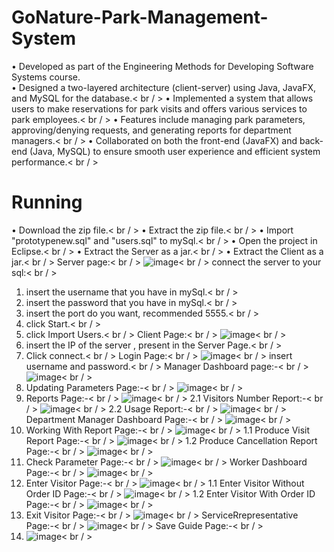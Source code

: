 # GoNature-Park-Management-System
•	Developed as part of the Engineering Methods for Developing Software Systems course.</br>
•	Designed a two-layered architecture (client-server) using Java, JavaFX, and MySQL for the database.< br / >
•	Implemented a system that allows users to make reservations for park visits and offers various services to park employees.< br / >
•	Features include managing park parameters, approving/denying requests, and generating reports for department managers.< br / >
•	Collaborated on both the front-end (JavaFX) and back-end (Java, MySQL) to ensure smooth user experience and efficient system performance.< br / >
# Running
•	Download the zip file.< br / >
•	Extract the zip file.< br / >
•	Import "prototypenew.sql" and "users.sql" to mySql.< br / >
•	Open the project in Eclipse.< br / >
•	Extract the Server as a jar.< br / >
•	Extract the Client as a jar.< br / >
Server page:< br / >
![image](https://github.com/user-attachments/assets/2a2e148c-435c-4b33-8570-a21c15e00929)< br / >
connect the server to your sql:< br / >
1. insert the username that you have in mySql.< br / >
2. insert the password that you have in mySql.< br / >
3. insert the port do you want, recommended 5555.< br / >
4. click Start.< br / >
5. click Import Users.< br / >
Client Page:< br / >
![image](https://github.com/user-attachments/assets/9ee08655-4eb3-4e4b-9939-914035e0133b)< br / >
1. insert the IP of the server , present in the Server Page.< br / >
2. Click connect.< br / >
Login Page:< br / >
![image](https://github.com/user-attachments/assets/3efa55c7-bb3f-4dda-8e5c-59a393ce5baa)< br / >
insert username and password.< br / >
Manager Dashboard page:-< br / >
![image](https://github.com/user-attachments/assets/d4eeeeed-a3b4-4715-b862-5c1d7d4dfe38)< br / >
1. Updating Parameters Page:-< br / >
   ![image](https://github.com/user-attachments/assets/cce9a900-1556-4d7c-98d0-4003953f192e)< br / >
2. Reports Page:-< br / >
    ![image](https://github.com/user-attachments/assets/fa05fe99-9328-4906-9f42-36ff27815043)< br / >
2.1 Visitors Number Report:-< br / >
   ![image](https://github.com/user-attachments/assets/8db842cb-255a-4999-a68d-d5af6464976e)< br / >
2.2 Usage Report:-< br / >
   ![image](https://github.com/user-attachments/assets/b7ea05d5-16f7-4c62-ab78-297690684318)< br / >
Department Manager Dashboard Page:-< br / >
![image](https://github.com/user-attachments/assets/c88f7149-f8bb-4197-8392-b0cf47af5266)< br / >
1. Working With Report Page:-< br / >
   ![image](https://github.com/user-attachments/assets/1e5209d4-4d5c-49d4-a12d-aa0fe9b4249c)< br / >
1.1 Produce Visit Report Page:-< br / >
   ![image](https://github.com/user-attachments/assets/bb21fc96-ec87-4096-bb8d-73ea10c6a5d4)< br / >
1.2 Produce Cancellation Report Page:-< br / >
   ![image](https://github.com/user-attachments/assets/6bda525d-4e1b-4982-ae92-ad24a74b9329)< br / >
2. Check Parameter Page:-< br / >
   ![image](https://github.com/user-attachments/assets/dcd34392-1b7a-4014-871d-5f4abccbab7a)< br / >
Worker Dashboard Page:-< br / >
![image](https://github.com/user-attachments/assets/a3c2150f-fddf-4d58-9d81-70373b97a1ad)< br / >
1. Enter Visitor Page:-< br / >
   ![image](https://github.com/user-attachments/assets/735a07a1-401d-464b-9c0c-39880feb2439)< br / >
1.1 Enter Visitor Without Order ID Page:-< br / >
   ![image](https://github.com/user-attachments/assets/55e84001-6d77-4f82-9e3b-d4158969bb88)< br / >
1.2 Enter Visitor With Order ID Page:-< br / >
   ![image](https://github.com/user-attachments/assets/bee32e21-5704-47fa-8fae-fa37042831d2)< br / >
2. Exit Visitor Page:-< br / >
   ![image](https://github.com/user-attachments/assets/573a0d62-e37c-46f8-8019-3712498daae1)< br / >
ServiceRrepresentative Page:-< br / >
![image](https://github.com/user-attachments/assets/c8e67abe-f057-4015-a06f-ebbd49ee24d9)< br / >
Save Guide Page:-< br / >
1. ![image](https://github.com/user-attachments/assets/3565c084-e7b2-4503-bdb9-0fe143cb3efe)< br / >

